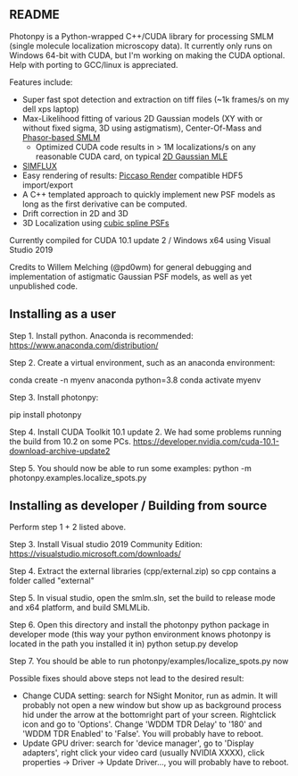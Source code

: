 README
----------------------------------------------------------------------------

Photonpy is a Python-wrapped C++/CUDA library for processing SMLM (single molecule localization microscopy data). 
It currently only runs on Windows 64-bit with CUDA, but I'm working on making the CUDA optional. Help with porting to GCC/linux is appreciated.

Features include:
* Super fast spot detection and extraction on tiff files (~1k frames/s on my dell xps laptop)
* Max-Likelihood fitting of various 2D Gaussian models (XY with or without fixed sigma, 3D using astigmatism), Center-Of-Mass and [Phasor-based SMLM](https://aip.scitation.org/doi/full/10.1063/1.5005899)
  * Optimized CUDA code results in > 1M localizations/s on any reasonable CUDA card, on typical [2D Gaussian MLE](https://www.nature.com/articles/nmeth.1449)
* [SIMFLUX](https://www.nature.com/articles/s41592-019-0657-7)
* Easy rendering of results: [Piccaso Render](https://github.com/jungmannlab/picasso) compatible HDF5 import/export
* A C++ templated approach to quickly implement new PSF models as long as the first derivative can be computed.
* Drift correction in 2D and 3D
* 3D Localization using [cubic spline PSFs](https://www.ncbi.nlm.nih.gov/pmc/articles/PMC6009849/)

Currently compiled for CUDA 10.1 update 2 / Windows x64 using Visual Studio 2019

Credits to Willem Melching (@pd0wm) for general debugging and implementation of astigmatic Gaussian PSF models, as well as yet unpublished code.



Installing as a user
----------------------------------------------------------------------------

Step 1. 
Install python. Anaconda is recommended: https://www.anaconda.com/distribution/

Step 2.
Create a virtual environment, such as an anaconda environment:

conda create -n myenv anaconda python=3.8
conda activate myenv

Step 3.
Install photonpy:

pip install photonpy

Step 4. 
Install CUDA Toolkit 10.1 update 2. We had some problems running the build from 10.2 on some PCs.
https://developer.nvidia.com/cuda-10.1-download-archive-update2

Step 5.
You should now be able to run some examples:
python -m photonpy.examples.localize_spots.py


Installing as developer / Building from source
----------------------------------------------------------------------------
Perform step 1 + 2 listed above.

Step 3. Install Visual studio 2019 Community Edition: https://visualstudio.microsoft.com/downloads/

Step 4. Extract the external libraries (cpp/external.zip) so cpp contains a folder called "external"

Step 5. In visual studio, open the smlm.sln, set the build to release mode and x64 platform, and build SMLMLib. 

Step 6.
Open this directory and install the photonpy python package in developer mode (this way your python environment knows photonpy is located in the path you installed it in)
python setup.py develop

Step 7.
You should be able to run photonpy/examples/localize_spots.py now


Possible fixes should above steps not lead to the desired result:
- Change CUDA setting: search for NSight Monitor, run as admin. It will probably not open a new window but show up as background process hid under the arrow at the bottomright part of your screen. Rightclick icon and go to 'Options'. Change 'WDDM TDR Delay' to '180' and 'WDDM TDR Enabled' to 'False'. You will probably have to reboot. 
- Update GPU driver: search for 'device manager', go to 'Display adapters', right click your video card (usually NVIDIA XXXX), click properties -> Driver -> Update Driver..., you will probably have to reboot.
